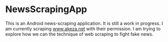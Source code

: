 # NewsScrapingApp
This is an Android news-scraping application. It is still a work in progress. I am currently scraping www.akeza.net with their permission. I am trying to explore how we can the technique of web scraping to fight fake news.
